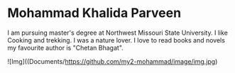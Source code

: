 # Mohammad Khalida Parveen
I am  pursuing master's degree at Northwest Missouri State University. I like Cooking and trekking. I was  a nature lover. I love to read books and novels my favourite author is "Chetan Bhagat". 

![Img]((Documents/https://github.com/my2-mohammad/image/img.jpg)